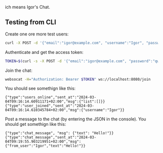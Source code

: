 ich means Igor's Chat.

## Testing from CLI

Create one ore more test users:
```bash
curl -X POST -d '{"email":"igor@example.com", "username":"Igor", "password":"qwerty123456"}' localhost:8080/createUser
```

Authenticate and get the access token:
```bash
TOKEN=$(curl -s -X POST -d '{"email":"igor@example.com", "password":"qwerty123456"}' localhost:8080/login | jq -r '.token')
```

Join the chat:
```bash
websocat -H="Authorization: Bearer $TOKEN" ws://localhost:8080/join
```

You should see somethign like this:

```
{"type":"users_online","sent_at":"2024-03-04T09:16:14.60911171+02:00","msg":{"list":[]}}
{"type":"user_joined","sent_at":"2024-03-04T09:16:14.610345784+02:00","msg":{"username":"Igor"}}
```

Post a message to the chat (by entering the JSON in the console). You should get somethign like this:

```
{"type":"chat_message", "msg": {"text": "Hello!"}}
{"type":"chat_message","sent_at":"2024-03-04T09:19:55.903219951+02:00","msg":{"from_user":"Igor","text":"Hello!"}}
```